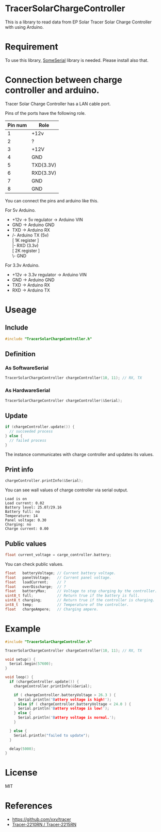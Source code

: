 # TracerSolarChargeController
This is a library to read data from EP Solar Tracer Solar Charge Controller with using Arduino.

# Requirement
To use this library, [SomeSerial](https://github.com/asukiaaa/SomeSerial) library is needed.
Please install also that.

# Connection between charge controller and arduino.
Tracer Solar Charge Controller has a LAN cable port.

Pins of the ports have the following role.

| Pin num | Role      |
| ------- | --------- |
| 1       | +12v      |
| 2       | ?         |
| 3       | +12V      |
| 4       | GND       |
| 5       | TXD(3.3V) |
| 6       | RXD(3.3V) |
| 7       | GND       |
| 8       | GND       |

You can connect the pins and arduino like this.

For 5v Arduino.
- +12v -> 5v regulator -> Arduino VIN
- GND -> Arduino GND
- TXD -> Arduino RX
- /- Arduino TX (5v)<br>
  [ 1K register ]<br>
  |- RXD (3.3v)<br>
  [ 2K register ]<br>
  \\- GND<br>

For 3.3v Arduino.
- +12v -> 3.3v regulator -> Arduino VIN
- GND -> Arduino GND
- TXD -> Arduino RX
- RXD -> Arduino TX

# Useage
## Include
```c
#include "TracerSolarChargeController.h"
```

## Definition
### As SoftwareSerial
```c
TracerSolarChargeController chargeController(10, 11); // RX, TX
```

### As HardwareSerial
```c
TracerSolarChargeController chargeController(&Serial);
```

## Update
```c
if (chargeController.update()) {
  // succeeded process
} else {
  // failed process
}
```
The instance communicates with charge controller and updates its values.

## Print info
```c
chargeController.printInfo(&Serial);
```
You can see wall values of charge controller via serial output.
````
Load is on
Load current: 0.02
Battery level: 25.07/29.16
Battery full: no
Temperature: 14
Panel voltage: 0.30
Charging: no
Charge current: 0.00
````

## Public values
```c
float current_voltage = carge_controller.battery;
```
You can check public values.
```c
float   batteryVoltage; // Current battery voltage.
float   panelVoltage;   // Current panel voltage.
float   loadCurrent;    // ?
float   overDischarge;  // ?
float   batteryMax;     // Voltage to stop charging by the controller.
uint8_t full;           // Return true if the battery is full.
uint8_t charging;       // Return true if the controller is charging.
int8_t  temp;           // Temperature of the controller.
float   chargeAmpere;   // Charging ampere.
```

# Example
```c
#include "TracerSolarChargeController.h"

TracerSolarChargeController chargeController(10, 11); // RX, TX

void setup() {
  Serial.begin(57600);
}

void loop() {
  if (chargeController.update()) {
    chargeController.printInfo(&Serial);

    if ( chargeController.batteryVoltage > 26.3 ) {
      Serial.println('Battery voltage is high!');
    } else if ( chargeController.batteryVoltage < 24.0 ) {
      Serial.println('Battery voltage is low!');
    } else {
      Serial.println('Battery voltage is normal.');
    }

  } else {
    Serial.println("failed to update");
  }

  delay(5000);
}
```

# License
MIT

# References
- https://github.com/xxv/tracer
- [Tracer-2210RN / Tracer-2215RN](http://www.epsolarpv.com/en/index.php/Product/pro_content/id/157/am_id/136)
